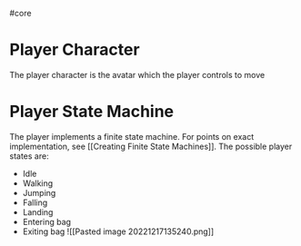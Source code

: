 #core
# Player Character
The player character is the avatar which the player controls to move
# Player State Machine
The player implements a finite state machine. For points on exact implementation, see [[Creating Finite State Machines]].
The possible player states are:
- Idle
- Walking
- Jumping
- Falling
- Landing
- Entering bag
- Exiting bag
![[Pasted image 20221217135240.png]]